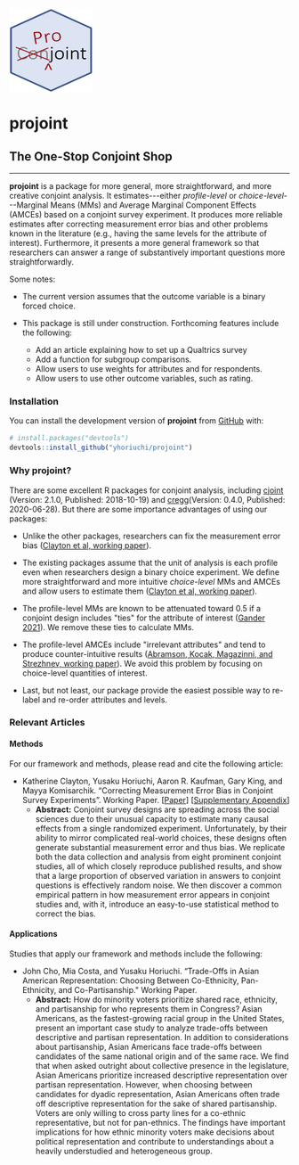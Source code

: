 # <img src="man/figures/projoint.png" align="center" width="150" height="150" />

# projoint

## The One-Stop Conjoint Shop

---

**projoint** is a package for more general, more straightforward, and more creative conjoint analysis. It estimates---either *profile-level* or *choice-level*---Marginal Means (MMs) and Average Marginal Component Effects (AMCEs) based on a conjoint survey experiment. It produces more reliable estimates after correcting measurement error bias and other problems known in the literature (e.g., having the same levels for the attribute of interest). Furthermore, it presents a more general framework so that researchers can answer a range of substantively important questions more straightforwardly.

Some notes:

* The current version assumes that the outcome variable is a binary forced choice.

* This package is still under construction. Forthcoming features include the following:
  + Add an article explaining how to set up a Qualtrics survey
  + Add a function for subgroup comparisons.
  + Allow users to use weights for attributes and for respondents.
  + Allow users to use other outcome variables, such as rating.

### Installation

You can install the development version of **projoint** from [GitHub](https://github.com/) with:

``` r
# install.packages("devtools")
devtools::install_github("yhoriuchi/projoint")
```

### Why **projoint**?

There are some excellent R packages for conjoint analysis, including [cjoint](https://cran.r-project.org/web/packages/cjoint/) (Version: 2.1.0, Published: 2018-10-19) and [cregg](https://thomasleeper.com/cregg/packages)(Version: 0.4.0, Published: 2020-06-28). But there are some importance advantages of using our packages:

* Unlike the other packages, researchers can fix the measurement error bias ([Clayton et al, working paper](https://gking.harvard.edu/conjointE)).

* The existing packages assume that the unit of analysis is each profile even when researchers design a binary choice experiment. We define more straightforward and more intuitive *choice-level* MMs and AMCEs and allow users to estimate them ([Clayton et al, working paper](https://gking.harvard.edu/conjointE)). 

* The profile-level MMs are known to be attenuated toward 0.5 if a conjoint design includes "ties" for the attribute of interest ([Gander 2021](https://doi.org/10.1017/pan.2021.41)). We remove these ties to calculate MMs.

* The profile-level AMCEs include "irrelevant attributes" and tend to produce counter-intuitive results ([Abramson, Kocak, Magazinni, and Strezhnev, working paper](https://osf.io/preprints/socarxiv/xjre9/)). We avoid this problem by focusing on choice-level quantities of interest.

* Last, but not least, our package provide the easiest possible way to re-label and re-order attributes and levels.

### Relevant Articles

#### Methods

For our framework and methods, please read and cite the following article:

* Katherine Clayton, Yusaku Horiuchi, Aaron R. Kaufman, Gary King, and Mayya Komisarchik. “Correcting Measurement Error Bias in Conjoint Survey Experiments”. Working Paper. [[Paper](https://gking.harvard.edu/sites/scholar.harvard.edu/files/gking/files/conerr.pdf)] [[Supplementary Appendix](https://gking.harvard.edu/sites/scholar.harvard.edu/files/gking/files/conerr-supp.pdf)]
  + **Abstract:** Conjoint survey designs are spreading across the social sciences due to their unusual capacity to estimate many causal effects from a single randomized experiment. Unfortunately, by their ability to mirror complicated real-world choices, these designs often generate substantial measurement error and thus bias. We replicate both the data collection and analysis from eight prominent conjoint studies, all of which closely reproduce published results, and show that a large proportion of observed variation in answers to conjoint questions is effectively random noise. We then discover a common empirical pattern in how measurement error appears in conjoint studies and, with it, introduce an easy-to-use statistical method to correct the bias.

#### Applications

Studies that apply our framework and methods include the following:

* John Cho, Mia Costa, and Yusaku Horiuchi. “Trade-Offs in Asian American Representation: Choosing Between Co-Ethnicity, Pan-Ethnicity, and Co-Partisanship." Working Paper.
  + **Abstract:** How do minority voters prioritize shared race, ethnicity, and partisanship for who represents them in Congress? Asian Americans, as the fastest-growing racial group in the United States, present an important case study to analyze trade-offs between descriptive and partisan representation. In addition to considerations about partisanship, Asian Americans face trade-offs between candidates of the same national origin and of the same race. We find that when asked outright about collective presence in the legislature, Asian Americans prioritize increased descriptive representation over partisan representation. However, when choosing between candidates for dyadic representation, Asian Americans often trade off descriptive representation for the sake of shared partisanship. Voters are only willing to cross party lines for a co-ethnic representative, but not for pan-ethnics. The findings have important implications for how ethnic minority voters make decisions about political representation and contribute to understandings about a heavily understudied and heterogeneous group.




